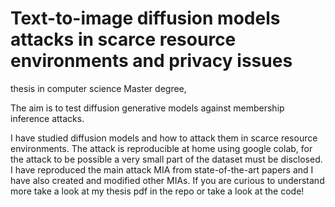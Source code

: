# Text-to-image diffusion models attacks in scarce resource environments and privacy issues
thesis in computer science Master degree,

The aim is to test diffusion generative models against membership inference attacks.

I have studied diffusion models and how to attack them in scarce resource environments.
The attack is reproducible at home using google colab, for the attack to be possible a very small part of the dataset must be disclosed.
I have reproduced the main attack MIA from state-of-the-art papers and I have also created and modified other MIAs.
If you are curious to understand more take a look at my thesis pdf in the repo or take a look at the code!
